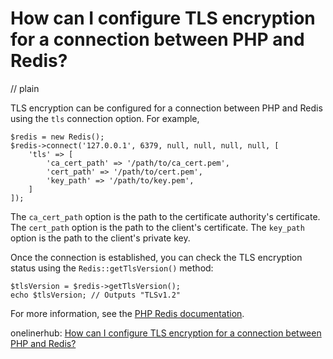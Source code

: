 # How can I configure TLS encryption for a connection between PHP and Redis?
// plain

TLS encryption can be configured for a connection between PHP and Redis using the `tls` connection option. For example,

```
$redis = new Redis();
$redis->connect('127.0.0.1', 6379, null, null, null, null, [
    'tls' => [
        'ca_cert_path' => '/path/to/ca_cert.pem',
        'cert_path' => '/path/to/cert.pem',
        'key_path' => '/path/to/key.pem',
    ]
]);
```

The `ca_cert_path` option is the path to the certificate authority's certificate. The `cert_path` option is the path to the client's certificate. The `key_path` option is the path to the client's private key.

Once the connection is established, you can check the TLS encryption status using the `Redis::getTlsVersion()` method:

```
$tlsVersion = $redis->getTlsVersion();
echo $tlsVersion; // Outputs "TLSv1.2"
```

For more information, see the [PHP Redis documentation](https://redis.io/clients/php).

onelinerhub: [How can I configure TLS encryption for a connection between PHP and Redis?](https://onelinerhub.com/predis/how-can-i-configure-tls-encryption-for-a-connection-between-php-and-redis)